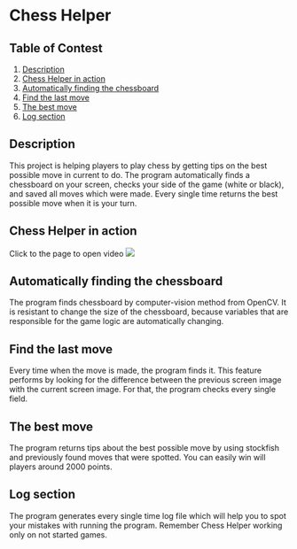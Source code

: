 # Chess Helper


## Table of  Contest
1.  [Description](#description)
2.  [Chess Helper in action](#shown)
3.  [Automatically finding the chessboard](#autoChessboard)
4.  [Find the last move](#move)
5.  [The best move](#bestmove)
6.  [Log section](#logs)


<div id="description">

## Description
This project is helping players to play chess by getting tips on the best possible move in current to do. The program automatically finds a chessboard on your screen, checks your side of the game (white or black), and saved all moves which were made. Every single time returns the best possible move when it is your turn.

<div id="shown">
 
 ## Chess Helper in action
 
 Click to the page to open video
 <a href="https://www.youtube.com/watch?v=wctaPNbzSCk&ab_channel=KacperDominiak" title="Chess Helper"><img src="path/to/img.png" width="xxx" height="yyy"></a>

<div id="autoChessboard">

##  Automatically finding the chessboard
The program finds chessboard by computer-vision method from OpenCV. It is resistant to change the size of the chessboard, because variables that are responsible for the game logic are automatically changing.

<div id="move">

## Find the last move

Every time when the move is made, the program finds it. This feature performs by looking for the difference between the previous screen image with the current screen image. For that, the program checks every single field.

<div id="bestmove">

## The best move

The program returns tips about the best possible move by using stockfish and previously found moves that were spotted. You can easily win will players around 2000 points. 

<div id="logs">

## Log section

The program generates every single time log file which will help you to spot your mistakes with running the program. Remember Chess Helper working only on not started games.
